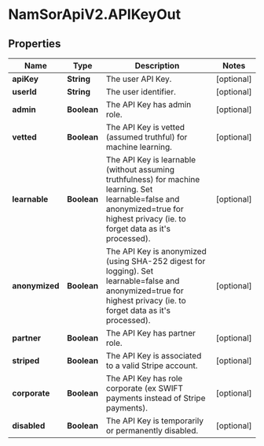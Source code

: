 # NamSorApiV2.APIKeyOut

## Properties
Name | Type | Description | Notes
------------ | ------------- | ------------- | -------------
**apiKey** | **String** | The user API Key. | [optional] 
**userId** | **String** | The user identifier. | [optional] 
**admin** | **Boolean** | The API Key has admin role. | [optional] 
**vetted** | **Boolean** | The API Key is vetted (assumed truthful) for machine learning. | [optional] 
**learnable** | **Boolean** | The API Key is learnable (without assuming truthfulness) for machine learning. Set learnable&#x3D;false and anonymized&#x3D;true for highest privacy (ie. to forget data as it&#39;s processed). | [optional] 
**anonymized** | **Boolean** | The API Key is anonymized (using SHA-252 digest for logging). Set learnable&#x3D;false and anonymized&#x3D;true for highest privacy (ie. to forget data as it&#39;s processed). | [optional] 
**partner** | **Boolean** | The API Key has partner role. | [optional] 
**striped** | **Boolean** | The API Key is associated to a valid Stripe account. | [optional] 
**corporate** | **Boolean** | The API Key has role corporate (ex SWIFT payments instead of Stripe payments). | [optional] 
**disabled** | **Boolean** | The API Key is temporarily or permanently disabled. | [optional] 


